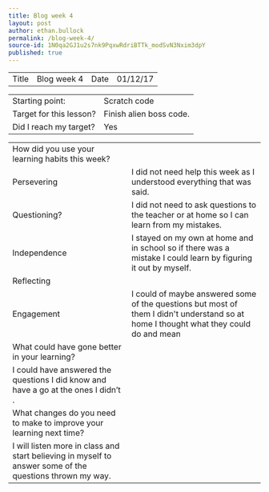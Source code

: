 ```yaml
---
title: Blog week 4
layout: post
author: ethan.bullock
permalink: /blog-week-4/
source-id: 1N0qa2GJ1u2s7nk9PqxwRdriBTTk_modSvN3Nxim3dpY
published: true
---
```

<table>
  <tr>
    <td>Title</td>
    <td>Blog week 4</td>
    <td>Date</td>
    <td>01/12/17</td>
  </tr>
</table>


<table>
  <tr>
    <td>Starting point:</td>
    <td>Scratch code</td>
  </tr>
  <tr>
    <td>Target for this lesson?</td>
    <td>Finish alien boss code.</td>
  </tr>
  <tr>
    <td>Did I reach my target? </td>
    <td>Yes</td>
  </tr>
</table>


<table>
  <tr>
    <td>How did you use your learning habits this week?</td>
    <td></td>
  </tr>
  <tr>
    <td>Persevering</td>
    <td>I did not need help this week as I understood everything that was said.</td>
  </tr>
  <tr>
    <td>Questioning?</td>
    <td>I did not need to ask questions to the teacher or at home so I can learn from my mistakes.</td>
  </tr>
  <tr>
    <td>Independence</td>
    <td>I stayed on my own at home and in school so if there was a mistake I could learn by figuring it out by myself.</td>
  </tr>
  <tr>
    <td>Reflecting</td>
    <td></td>
  </tr>
  <tr>
    <td>Engagement</td>
    <td>I could of maybe answered some of the questions but most of them I didn't understand so at home I thought what they could do and mean</td>
  </tr>
  <tr>
    <td>What could have gone better in your learning?</td>
    <td></td>
  </tr>
  <tr>
    <td>I could have answered the questions I did know and have a go at the ones I didn’t .</td>
    <td></td>
  </tr>
  <tr>
    <td>What changes do you need to make to improve your learning next time?</td>
    <td></td>
  </tr>
  <tr>
    <td>I will listen more in class and start believing in myself to answer some of the questions thrown my way.</td>
    <td></td>
  </tr>
</table>


